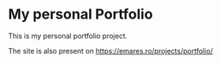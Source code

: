 # My personal Portfolio

This is my personal portfolio project. 

The site is also present on https://emares.ro/projects/portfolio/
